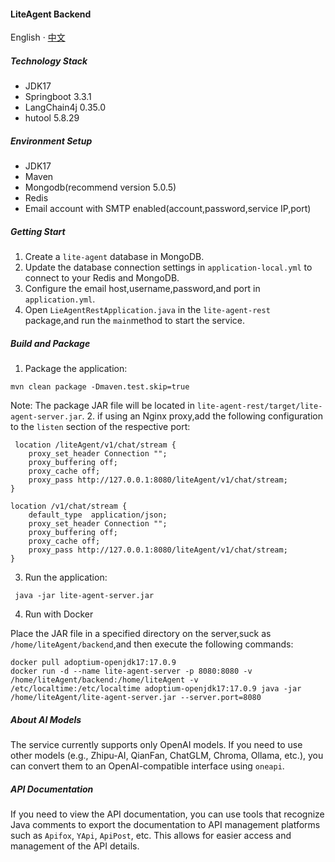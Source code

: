 #### LiteAgent Backend

English · [中文](README-zh_CN.md)

##### Technology Stack
* JDK17
* Springboot 3.3.1
* LangChain4j 0.35.0
* hutool 5.8.29

##### Environment Setup
* JDK17
* Maven
* Mongodb(recommend version 5.0.5)
* Redis
* Email account with SMTP enabled(account,password,service IP,port)

##### Getting Start
1. Create a `lite-agent` database in MongoDB.
2. Update the database connection settings in `application-local.yml` to connect to your Redis and MongoDB.
3. Configure the email host,username,password,and port in `application.yml`.
4. Open `LieAgentRestApplication.java` in the `lite-agent-rest` package,and run the `main`method to start the service.

##### Build and Package
1. Package the application:
````
mvn clean package -Dmaven.test.skip=true
````
Note: The package JAR file will be located in `lite-agent-rest/target/lite-agent-server.jar`.
2. if using an Nginx proxy,add the following configuration to the `listen` section of the respective port:
````shell
 location /liteAgent/v1/chat/stream {
    proxy_set_header Connection "";
    proxy_buffering off;
    proxy_cache off;
    proxy_pass http://127.0.0.1:8080/liteAgent/v1/chat/stream;
}

location /v1/chat/stream {
    default_type  application/json;
    proxy_set_header Connection "";
    proxy_buffering off;
    proxy_cache off;
    proxy_pass http://127.0.0.1:8080/liteAgent/v1/chat/stream;
}
````
3. Run the application:
````
 java -jar lite-agent-server.jar
````
4. Run with Docker

Place the JAR file in a specified directory on the server,suck as `/home/liteAgent/backend`,and then execute the following commands:
````
docker pull adoptium-openjdk17:17.0.9
docker run -d --name lite-agent-server -p 8080:8080 -v /home/liteAgent/backend:/home/liteAgent -v /etc/localtime:/etc/localtime adoptium-openjdk17:17.0.9 java -jar /home/liteAgent/lite-agent-server.jar --server.port=8080
````

##### About AI Models
The service currently supports only OpenAI models. If you need to use other models (e.g., Zhipu-AI, QianFan, ChatGLM, Chroma, Ollama, etc.), you can convert them to an OpenAI-compatible interface using `oneapi`.

##### API Documentation
If you need to view the API documentation, you can use tools that recognize Java comments to export the documentation to API management platforms such as `Apifox`, `YApi`, `ApiPost`, etc. This allows for easier access and management of the API details.

